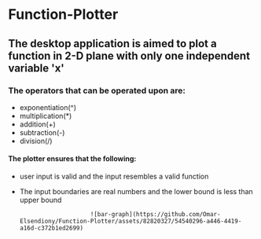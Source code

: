 # Function-Plotter

## The desktop application is aimed to plot a function in 2-D plane with only one independent variable 'x'

### The operators that can be operated upon are:
* exponentiation(^)
* multiplication(*)
* addition(+)
* subtraction(-)
* division(/)

#### The plotter ensures that the following:
* user input is valid and the input resembles a valid function
* The input boundaries are real numbers and the lower bound is less than upper bound


                          ![bar-graph](https://github.com/Omar-Elsendiony/Function-Plotter/assets/82820327/54540296-a446-4419-a16d-c372b1ed2699)

